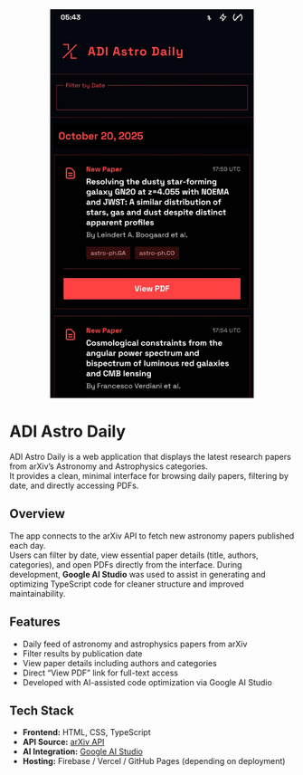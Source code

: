 <div align="center">
<img width="360" height="687" alt="GHBanner" src="https://github.com/adityanc4/arXiv-Daily/blob/d894e734ed03b4c2126478d62651778c6cdfb637/arXivDaily.jpg" />
</div>

# ADI Astro Daily

ADI Astro Daily is a web application that displays the latest research papers from arXiv’s Astronomy and Astrophysics categories.  
It provides a clean, minimal interface for browsing daily papers, filtering by date, and directly accessing PDFs.

## Overview

The app connects to the arXiv API to fetch new astronomy papers published each day.  
Users can filter by date, view essential paper details (title, authors, categories), and open PDFs directly from the interface.
During development, **Google AI Studio** was used to assist in generating and optimizing TypeScript code for cleaner structure and improved maintainability.

## Features

- Daily feed of astronomy and astrophysics papers from arXiv  
- Filter results by publication date  
- View paper details including authors and categories  
- Direct “View PDF” link for full-text access  
- Developed with AI-assisted code optimization via Google AI Studio  

## Tech Stack

- **Frontend:** HTML, CSS, TypeScript  
- **API Source:** [arXiv API](https://arxiv.org/help/api)  
- **AI Integration:** [Google AI Studio](https://aistudio.google.com)  
- **Hosting:** Firebase / Vercel / GitHub Pages (depending on deployment)
